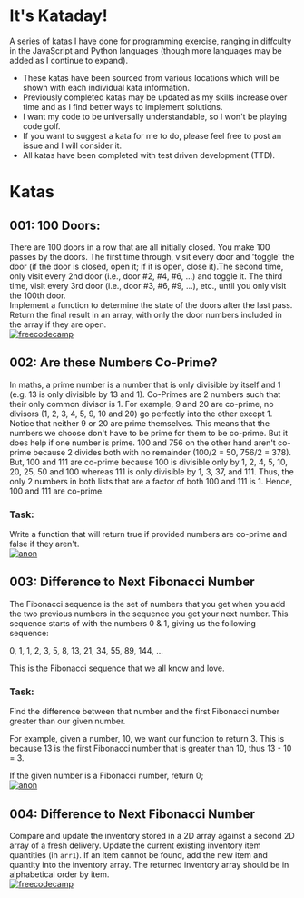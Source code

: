 # It's Kataday!

A series of katas I have done for programming exercise, ranging in diffculty in the JavaScript and Python languages (though more languages may be added as I continue to expand).

-   These katas have been sourced from various locations which will be shown with each individual kata information.
-   Previously completed katas may be updated as my skills increase over time and as I find better ways to implement solutions.
-   I want my code to be universally understandable, so I won't be playing code golf.
-   If you want to suggest a kata for me to do, please feel free to post an issue and I will consider it.
-   All katas have been completed with test driven development (TTD).

# Katas

## 001: 100 Doors:

There are 100 doors in a row that are all initially closed. You make 100 passes by the doors. The first time through, visit every door and 'toggle' the door (if the door is closed, open it; if it is open, close it).The second time, only visit every 2nd door (i.e., door #2, #4, #6, ...) and toggle it. The third time, visit every 3rd door (i.e., door #3, #6, #9, ...), etc., until you only visit the 100th door. \
Implement a function to determine the state of the doors after the last pass. Return the final result in an array, with only the door numbers included in the array if they are open. \
[![freecodecamp]][freecodecamp-url]

[freecodecamp-url]: https://www.freecodecamp.org/learn/coding-interview-prep/rosetta-code/100-doors
[freecodecamp]: https://img.shields.io/badge/Source-freecodecamp.org-navy?style=for-the-badge&logo=freecodecamp

## 002: Are these Numbers Co-Prime?

In maths, a prime number is a number that is only divisible by itself and 1 (e.g. 13 is only divisible by 13 and 1).
Co-Primes are 2 numbers such that their only common divisor is 1. For example, 9 and 20 are co-prime, no divisors (1, 2, 3, 4, 5, 9, 10 and 20) go perfectly into the other except 1. Notice that neither 9 or 20 are prime themselves. This means that the numbers we choose don't have to be prime for them to be co-prime. But it does help if one number is prime. 100 and 756 on the other hand aren't co-prime because 2 divides both with no remainder (100/2 = 50, 756/2 = 378).
But, 100 and 111 are co-prime because 100 is divisible only by 1, 2, 4, 5, 10, 20, 25, 50 and 100 whereas 111 is only divisible by 1, 3, 37, and 111. Thus, the only 2 numbers in both lists that are a factor of both 100 and 111 is 1. Hence, 100 and 111 are co-prime.

### Task:

Write a function that will return true if provided numbers are co-prime and false if they aren't. \
[![anon]][anon-url]

[anon-url]: https://www.google.com/
[anon]: https://img.shields.io/badge/Source-Anon-red?style=for-the-badge

## 003: Difference to Next Fibonacci Number

The Fibonacci sequence is the set of numbers that you get when you add the two previous numbers in the sequence you get your next number. This sequence starts of with the numbers 0 & 1, giving us the following sequence:

0, 1, 1, 2, 3, 5, 8, 13, 21, 34, 55, 89, 144, ...

This is the Fibonacci sequence that we all know and love.

### Task:

Find the difference between that number and the first Fibonacci number greater than our given number.

For example, given a number, 10, we want our function to return 3. This is because 13 is the first Fibonacci number that is greater than 10, thus 13 - 10 = 3.

If the given number is a Fibonacci number, return 0; \
[![anon]][anon-url]

## 004: Difference to Next Fibonacci Number

Compare and update the inventory stored in a 2D array against a second 2D array of a fresh delivery. Update the current existing inventory item quantities (in `arr1`). If an item cannot be found, add the new item and quantity into the inventory array. The returned inventory array should be in alphabetical order by item. \
[![freecodecamp]][freecodecamp-url]
